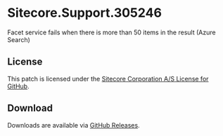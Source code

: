 # Sitecore.Support.305246
Facet service fails when there is more than 50 items in the result (Azure Search)

## License  
This patch is licensed under the [Sitecore Corporation A/S License for GitHub](https://github.com/sitecoresupport/Sitecore.Support.305246/blob/master/LICENSE).  

## Download  
Downloads are available via [GitHub Releases](https://github.com/sitecoresupport/Sitecore.Support.305246/releases).  
